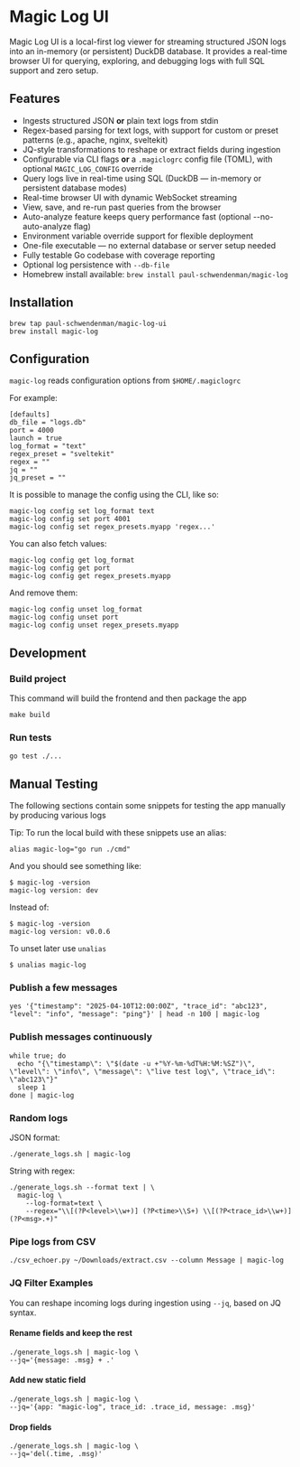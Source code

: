 # Magic Log UI

Magic Log UI is a local-first log viewer for streaming structured JSON logs into an in-memory (or persistent) DuckDB database. It provides a real-time browser UI for querying, exploring, and debugging logs with full SQL support and zero setup.

## Features

- Ingests structured JSON **or** plain text logs from stdin
- Regex-based parsing for text logs, with support for custom or preset patterns (e.g., apache, nginx, sveltekit)
- JQ-style transformations to reshape or extract fields during ingestion
- Configurable via CLI flags **or** a `.magiclogrc` config file (TOML), with optional `MAGIC_LOG_CONFIG` override
- Query logs live in real-time using SQL (DuckDB — in-memory or persistent database modes)
- Real-time browser UI with dynamic WebSocket streaming
- View, save, and re-run past queries from the browser
- Auto-analyze feature keeps query performance fast (optional --no-auto-analyze flag)
- Environment variable override support for flexible deployment
- One-file executable — no external database or server setup needed
- Fully testable Go codebase with coverage reporting
- Optional log persistence with `--db-file`
- Homebrew install available: `brew install paul-schwendenman/magic-log`

## Installation

```
brew tap paul-schwendenman/magic-log-ui
brew install magic-log
```

## Configuration

`magic-log` reads configuration options from `$HOME/.magiclogrc`

For example:

```
[defaults]
db_file = "logs.db"
port = 4000
launch = true
log_format = "text"
regex_preset = "sveltekit"
regex = ""
jq = ""
jq_preset = ""
```

It is possible to manage the config using the CLI, like so:

```
magic-log config set log_format text
magic-log config set port 4001
magic-log config set regex_presets.myapp 'regex...'
```

You can also fetch values:

```
magic-log config get log_format
magic-log config get port
magic-log config get regex_presets.myapp
```

And remove them:

```
magic-log config unset log_format
magic-log config unset port
magic-log config unset regex_presets.myapp
```

## Development

### Build project

This command will build the frontend and then package the app

```
make build
```

### Run tests

```
go test ./...
```

## Manual Testing

The following sections contain some snippets for testing the app manually by producing various logs

Tip: To run the local build with these snippets use an alias:

```
alias magic-log="go run ./cmd"
```

And you should see something like:

```
$ magic-log -version
magic-log version: dev
```

Instead of:

```
$ magic-log -version
magic-log version: v0.0.6
```

To unset later use `unalias`

```
$ unalias magic-log
```

### Publish a few messages

```
yes '{"timestamp": "2025-04-10T12:00:00Z", "trace_id": "abc123", "level": "info", "message": "ping"}' | head -n 100 | magic-log
```

### Publish messages continuously

```
while true; do
  echo "{\"timestamp\": \"$(date -u +"%Y-%m-%dT%H:%M:%SZ")\", \"level\": \"info\", \"message\": \"live test log\", \"trace_id\": \"abc123\"}"
  sleep 1
done | magic-log
```

### Random logs

JSON format:

```
./generate_logs.sh | magic-log
```

String with regex:

```
./generate_logs.sh --format text | \
  magic-log \
    --log-format=text \
    --regex="\\[(?P<level>\\w+)] (?P<time>\\S+) \\[(?P<trace_id>\\w+)] (?P<msg>.+)"
```

### Pipe logs from CSV

```
./csv_echoer.py ~/Downloads/extract.csv --column Message | magic-log
```

### JQ Filter Examples

You can reshape incoming logs during ingestion using `--jq`, based on JQ syntax.

#### Rename fields and keep the rest

```
./generate_logs.sh | magic-log \
--jq='{message: .msg} + .'
```

#### Add new static field

```
./generate_logs.sh | magic-log \
--jq='{app: "magic-log", trace_id: .trace_id, message: .msg}'
```

#### Drop fields

```
./generate_logs.sh | magic-log \
--jq='del(.time, .msg)'
```
